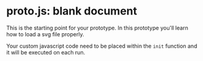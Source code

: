 # proto.js: blank document

This is the starting point for your prototype. In this prototype you'll learn how to load a svg file properly.

Your custom javascript code need to be placed within the ```init``` function and it will be executed on each run.